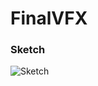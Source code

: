 # FinalVFX
 
### Sketch 
![Sketch](https://github.com/KennyM14/FinalVFX/assets/82070420/b667059c-7b87-4c21-9f4c-545105bfaf05)
